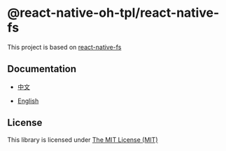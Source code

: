 # @react-native-oh-tpl/react-native-fs

This project is based on [react-native-fs](https://github.com/itinance/react-native-fs)

## Documentation

- [中文](https://gitee.com/react-native-oh-library/usage-docs/blob/master/zh-cn/react-native-fs.md)

- [English](https://gitee.com/react-native-oh-library/usage-docs/blob/master/en/react-native-fs.md)

## License

This library is licensed under [The MIT License (MIT)](https://github.com/itinance/react-native-fs/blob/master/LICENSE)